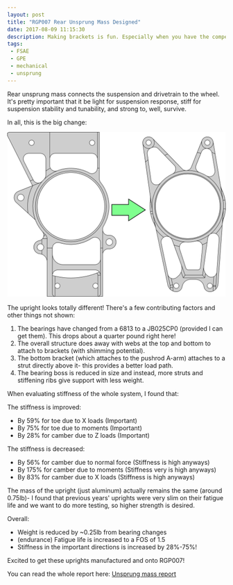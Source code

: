 ```yaml
---
layout: post
title: "RGP007 Rear Unsprung Mass Designed"
date: 2017-08-09 11:15:30
description: Making brackets is fun. Especially when you have the competing factors of strength, stiffness, and mass. <img src='/images/007unsprung/upright_rear_006to007.PNG'>
tags:
 - FSAE
 - GPE
 - mechanical
 - unsprung
---
```


Rear unsprung mass connects the suspension and drivetrain to the wheel. It's pretty important that it be light for suspension response, stiff for suspension stability and tunability, and strong to, well, survive.

In all, this is the big change:

![Upright comparison from 006 to 007. Much more organic.](/images/007unsprung/upright_rear_006to007.PNG)

The upright looks totally different! There's a few contributing factors and other things not shown:
1. The bearings have changed from a 6813 to a JB025CP0 (provided I can get them). This drops about a quarter pound right here!
2. The overall structure does away with webs at the top and bottom to attach to brackets (with shimming potential).
3. The bottom bracket (which attaches to the pushrod A-arm) attaches to a strut directly above it- this provides a better load path.
4. The bearing boss is reduced in size and instead, more struts and stiffening ribs give support with less weight.

When evaluating stiffness of the whole system, I found that:

The stiffness is improved:
- By 59% for toe due to X loads (Important)
- By 75% for toe due to moments (Important)
- By 28% for camber due to Z loads (Important)

The stiffness is decreased:
- By 56% for camber due to normal force (Stiffness is high anyways)
- By 175% for camber due to moments (Stiffness very is high anyways)
- By 83% for camber due to X loads (Stiffness is high anyways)

The mass of the upright (just aluminum) actually remains the same (around 0.75lb)- I found that previous years' uprights were very slim on their fatigue life and we want to do more testing, so higher strength is desired.

Overall:
- Weight is reduced by ~0.25lb from bearing changes
- (endurance) Fatigue life is increased to a FOS of 1.5
- Stiffness in the important directions is increased by 28%-75%!

Excited to get these uprights manufactured and onto RGP007!

You can read the whole report here: [Unsprung mass report](/hosted/RGP007UnsprungDesign.pdf)
